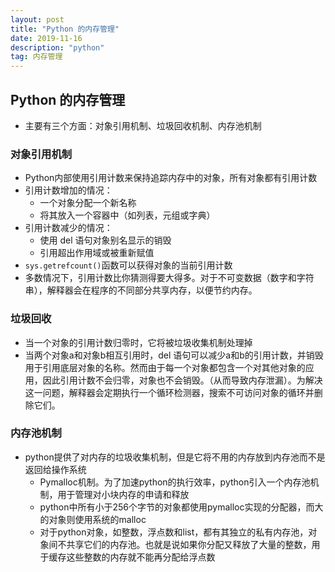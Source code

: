 ```yaml
---
layout: post
title: "Python 的内存管理"
date: 2019-11-16
description: "python"
tag: 内存管理
---
```


## Python 的内存管理

* 主要有三个方面：对象引用机制、垃圾回收机制、内存池机制

### 对象引用机制

* Python内部使用引用计数来保持追踪内存中的对象，所有对象都有引用计数
* 引用计数增加的情况：
  * 一个对象分配一个新名称
  * 将其放入一个容器中（如列表，元组或字典）
* 引用计数减少的情况：
  * 使用 del 语句对象别名显示的销毁
  * 引用超出作用域或被重新赋值
* `sys.getrefcount()`函数可以获得对象的当前引用计数
* 多数情况下，引用计数比你猜测得要大得多。对于不可变数据（数字和字符串），解释器会在程序的不同部分共享内存，以便节约内存。

### 垃圾回收

* 当一个对象的引用计数归零时，它将被垃圾收集机制处理掉
* 当两个对象a和对象b相互引用时，del 语句可以减少a和b的引用计数，并销毁用于引用底层对象的名称。然而由于每一个对象都包含一个对其他对象的应用，因此引用计数不会归零，对象也不会销毁。（从而导致内存泄漏）。为解决这一问题，解释器会定期执行一个循环检测器，搜索不可访问对象的循环并删除它们。

### 内存池机制

* python提供了对内存的垃圾收集机制，但是它将不用的内存放到内存池而不是返回给操作系统
  * Pymalloc机制。为了加速python的执行效率，python引入一个内存池机制，用于管理对小块内存的申请和释放
  * python中所有小于256个字节的对象都使用pymalloc实现的分配器，而大的对象则使用系统的malloc
  * 对于python对象，如整数，浮点数和list，都有其独立的私有内存池，对象间不共享它们的内存池。也就是说如果你分配又释放了大量的整数，用于缓存这些整数的内存就不能再分配给浮点数